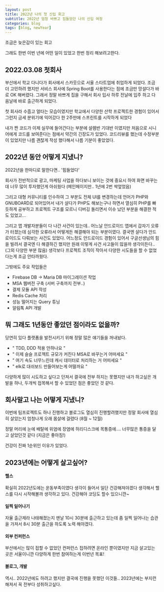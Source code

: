 ```yaml
---
layout: post
title: 2022년 나의 첫 신입 회고 
subtitle: 2022년 엄청 바쁘고 힘들었던 나의 신입 여정 
categories: blog
tags: [blog, newYear]
---
```


조금은 늦은감이 있는 회고

그래도 한번 이번 년에 어떤 일이 있었고 한번 정리 해보려고한다.

## 2022.03.08 첫회사
부산에서 학교 다니다가 회사에서 스카웃으로 서울 스타트업에 취업하게 되었다. 
조금 더 고민하려 했지만 서비스 회사에 Spring Boot를 사용한다는 점에 조금만 망설다가 바로 OK 해버렸다. 그래서 정말 바쁘게 집을 구해서 회사 입사 하루 전날에 입주 하고 다음날에 바로 출근하게 되었다. 

첫 회사라 수줍고 얼타는 모습이였지만 학교에서 다양한 산학 프로젝트한 경험이 있어서 그런지 금세 분위기에 익어갔다 한 2주만에 스프린트를 시작하게 되었다

 내가 짠 코드가 이제 실무에 들어간다는 부분에 설렘반 기대반 이였지만 처음으로 시니어에게 코드를 보여준다는 점에서 약간의 긴장도가 있었다. 코드리뷰를 했는데 수정부분이 있었지만 나름 괜찮게 작성 했다해서 나름 기분이 좋았었다.

## 2022년 동안 어떻게 지냈니?
2022년을 한마디로 말한다면.. '힘들었다'
 
회사가 전반적으로 광고, 마케팅 사업을 하다보니 보이는 것에 중요시 하여 화면 바꾸는데 너무 많이 투자했던게 아쉬웠다 (메인페이지만.. 1년에 2번 싹엎었음) 

그리고 대형 커뮤니티를 인수하여 그 부분도 전체 UI를 변경하는데 언어가 PHP와 GNUBOARD로 되어있어서 내가 살다가 PHP도 해보는구나 하면서 열심히 PHP를 빠듯하게 공부하고 프로젝트 구조를 모르니 디버깅 돌리면서 이슈 났던 부분을 해결한 적 도 있었고...

그리고 앱 개발자분들이 다 나간 사건이 있는데.. 어느날 안드로이드 앱에서 갑자기 오류가 터졌는데 심각한 오류라서 어떻게든 해결해야 되는 부분이였다. 
결국엔 살다가 안드로이드도 다뤄보는 사건도 있었다. 어느정도 안드로이드 경험이 있어서 구글선생님의 힘을 빌려서 
결국엔 다 해결하긴 했지만 원래 이렇게 사건 사고들이 많을까 생각이든다..(그외 다양한 부분 많음) 
생각보다 프로젝트 조직이 작아서 다양한 시도들을 할 수 없었다는게 조금 안타까웠다. 

그밖에도 주요 작업들은
  - Firebase DB -> Maria DB 마이그레이션 작업
  - MSA 웹버전 구축 (서버 구축까지 전부..)
  - 결제 모듈 API 작성
  - Redis Cache 처리
  - 성능 떨어지는 Query 튜닝
  - 알림톡 API 개발

## 뭐 그래도 1년동안 좋았던 점이라도 없을까?
당연히 있다 플랫폼을 발전시키기 위해 정말 많은 얘기들을 꺼내놨다. 
- " TDD, DDD 적용 안하나요 "
- " 이제 슬슬 프로젝트 규모가 커진다 MSA로 바꾸는거 어떠세요 "
- " 여기 속도 너무느린데 캐시 데이터로 처리하는 거 어떠세요 "
- " elk로 대쉬보드 만들어보는게 어떨까요 "
  
다양하게 많이 시도하고 싶다고 던져서 결국에 전부 하지는 못했지만 내가 하고싶은 개발을 하나, 두개씩 접목해서 할 수 있었던 점은 좋았던 것 같다.

## 회사말고 나는 어떻게 지냈니?
이번에 팀프로젝트도 하나 진행하고 블로그도 열심히 진행할려했지만 
정말 회사에 열심히 살았는지 엄청나게 오래 몸살에 걸렸다 (8월 ~ 12월) 

정말 머리에 눈에 배탈에 위염에 장염에 허리디스크에 목통증에....  너무많은 통증을 달고 살았던것 같다 (지금은 좋아짐!)

건강이 진짜 1순위인 이유가 있었다. 

## 2023년에는 어떻게 살고싶어?

#### 헬스
확실히 2022년도에는 운동부족이였다 생각이 들어서
일단 건강해져야겠다 생각해서 헬스를 다시 시작해볼까 생각하고 있다.
건강해야 코딩도 할수 있으니깐~

#### 일찍 일어나기
자율 출근제라 나태해졌는지 맨날 10시 30분에 출근하고 있는데
좀 일찍 일어나는 습관을 가져서 8시 30분 출근을 하도록 노력 해야겠다.

#### 외부 컨퍼런스
부산에서는 많이 접할 수 없었던 컨퍼런스 접하려면 온라인 뿐이였지만
지금 살고있는 곳은 서울이니깐 다양하게 한번 참여하는게 이번년 목표!

#### 블로그, 개발
역시.. 2022년에도 하려고 했지만 결국에 진행을 못했던 이것들..
2023년에는 부지런해져서 꼭 전부다 성취하고싶다.